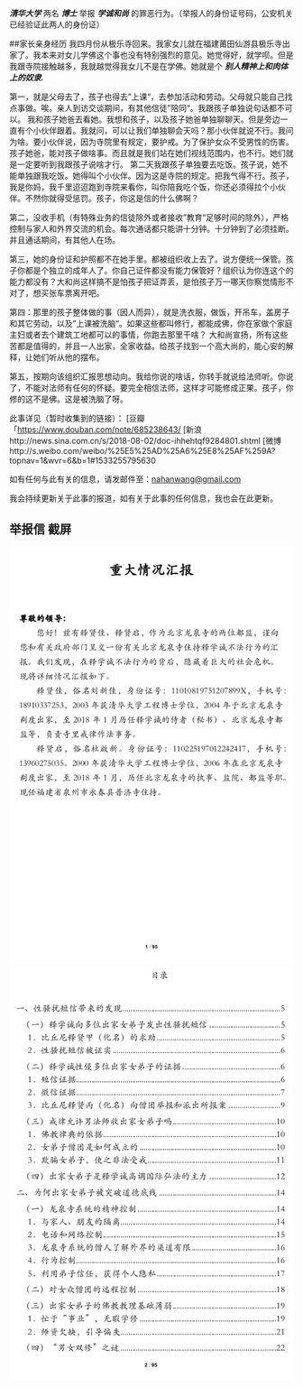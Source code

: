 ***清华大学***
两名
***博士***
举报
***学诚和尚***
的罪恶行为。（举报人的身份证号码，公安机关已经验证此两人的身份证）

##家长亲身经历
我四月份从极乐寺回来。我家女儿就在福建莆田仙游县极乐寺出家了。我本来对女儿学佛这个事也没有特别强烈的意见。她觉得好，就学呗。但是我跟寺院接触越多，我就越觉得我女儿不是在学佛。她就是个
***别人精神上和肉体上的奴隶.***

第一，就是父母去了，孩子也得去”上课“，去参加活动和劳动。父母就只能自己找点事做。唉。亲人到访交谈期间，有其他信徒”陪同“。我跟孩子单独说句话都不可以。
我和孩子她爸去看她。我想和孩子，以及孩子她爸单独聊聊天。但是旁边一直有个小伙伴跟着。我就问，可以让我们单独聊会天吗？那小伙伴就说不行。我问为啥。要小伙伴说，因为寺院里有规定，要护戒。为了保护女众不受男性的伤害。孩子她爸，能对孩子做啥事。而且就是我们站在她们视线范围内，也不行。她们就是一定要听到我跟孩子说啥才行。
    第二天我跟孩子单独要去吃饭。孩子说，她不能单独跟我吃饭。她得叫个小伙伴。因为这是寺院的规定。把我气得不行。孩子，我是你妈，我千里迢迢跑到寺院来看你，叫你陪我吃个饭，你还必须得拉个小伙伴。不然你就得受惩罚。孩子，你这是信的什么佛啊？

第二，没收手机（有特殊业务的信徒除外或者接收”教育“足够时间的除外），严格控制与家人和外界交流的机会。每次通话都只能讲十分钟。十分钟到了必须挂断。并且通话期间，有其他人在场。

第三，她的身份证和护照都不在她手里。都被组织收上去了。说方便统一保管。孩子你都是个独立的成年人了。你自己证件都没有能力保管好？组织认为你连这个的能力都没有？大和尚这样搞不是怕孩子把证弄丢，是怕孩子万一哪天你察觉情形不对了，想买张车票离开吧。

第四：那里的孩子整体做的事（因人而异），就是洗衣服，做饭，开吊车，盖房子和其它劳动，以及”上课被洗脑“。如果这些都叫修行，都能成佛，你在家做个家庭主妇或者去个建筑工地都可以的事情，你跑去那里干啥？ 大和尚宣扬，所有这些苦都是值得的，并且一人出家，全家收益。给孩子找到一个高大尚的，能心安的解释，让她们听从他的摆布。

第五，按期向该组织汇报思想动向。我给你说的啥话，你转手就说给法师听。你说了，不能对法师有任何的怀疑。要完全相信法师，这样才可能修成正果。孩子，你修的这不是佛。这是被洗脑了呀。 

此事详见（暂时收集到的链接）：
[豆瓣「https://www.douban.com/note/685238643/
[新浪http://news.sina.com.cn/s/2018-08-02/doc-ihhehtqf9284801.shtml
[微博http://s.weibo.com/weibo/%25E5%25AD%25A6%25E8%25AF%259A?topnav=1&wvr=6&b=1#1533255795630

如有任何与此有关的信息，请发邮件至：nahanwang@gmail.com

我会持续更新关于此事的报道，如有关于此事的任何信息，我也会在此更新。


## 举报信 截屏


![alt text](https://github.com/QinghuaBoshi/JuBao-Heshang/blob/master/images/1.png)
![alt text](https://github.com/QinghuaBoshi/JuBao-Heshang/blob/master/images/2.png)


